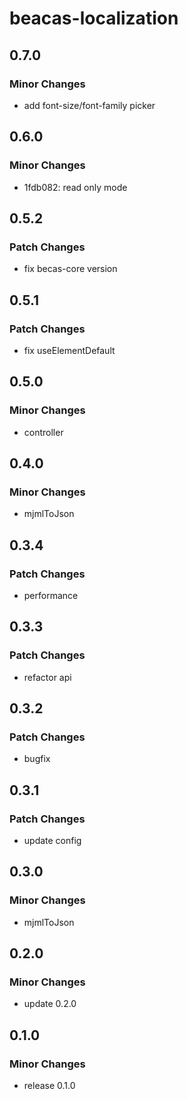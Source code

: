 # beacas-localization

## 0.7.0

### Minor Changes

- add font-size/font-family picker

## 0.6.0

### Minor Changes

- 1fdb082: read only mode

## 0.5.2

### Patch Changes

- fix becas-core version

## 0.5.1

### Patch Changes

- fix useElementDefault

## 0.5.0

### Minor Changes

- controller

## 0.4.0

### Minor Changes

- mjmlToJson

## 0.3.4

### Patch Changes

- performance

## 0.3.3

### Patch Changes

- refactor api

## 0.3.2

### Patch Changes

- bugfix

## 0.3.1

### Patch Changes

- update config

## 0.3.0

### Minor Changes

- mjmlToJson

## 0.2.0

### Minor Changes

- update 0.2.0

## 0.1.0

### Minor Changes

- release 0.1.0
